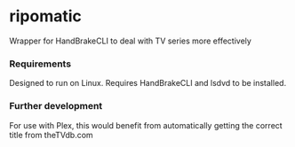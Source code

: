 # ripomatic
Wrapper for HandBrakeCLI to deal with TV series more effectively

### Requirements
Designed to run on Linux.
Requires HandBrakeCLI and lsdvd to be installed.

### Further development
For use with Plex, this would benefit from automatically getting the correct title from theTVdb.com
